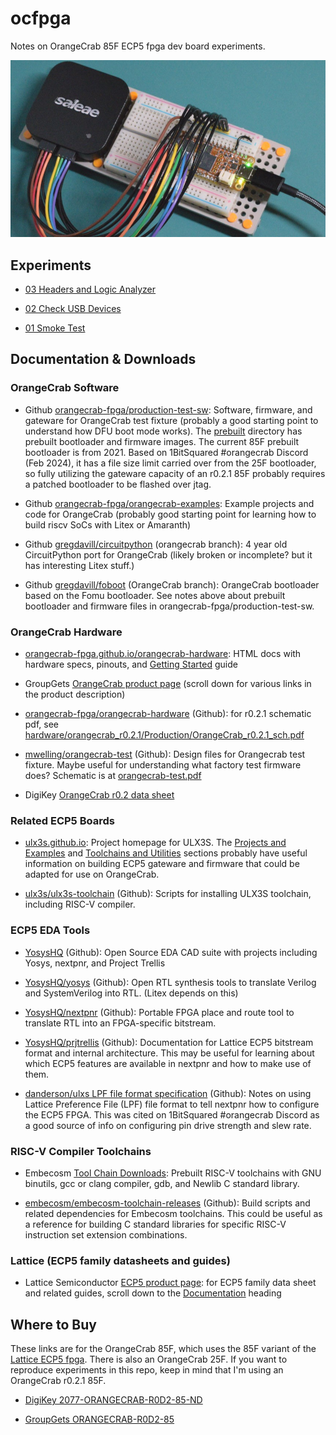 # ocfpga

Notes on OrangeCrab 85F ECP5 fpga dev board experiments.

![OrangeCrab fpga dev board with logic analyzer](experiments/03_headers_and_logic_analyzer/headers_and_logic_analyzer.jpeg)


## Experiments

- [03 Headers and Logic Analyzer](experiments/03_headers_and_logic_analyzer/README.md)

- [02 Check USB Devices](experiments/02_check_usb_devices/README.md)

- [01 Smoke Test](experiments/01_smoke_test/README.md)


## Documentation & Downloads


### OrangeCrab Software

- Github [orangecrab-fpga/production-test-sw](https://github.com/orangecrab-fpga/production-test-sw):
  Software, firmware, and gateware for OrangeCrab test fixture (probably a good
  starting point to understand how DFU boot mode works). The
  [prebuilt](https://github.com/orangecrab-fpga/production-test-sw/tree/main/prebuilt)
  directory has prebuilt bootloader and firmware images. The current 85F
  prebuilt bootloader is from 2021. Based on 1BitSquared \#orangecrab Discord
  (Feb 2024), it has a file size limit carried over from the 25F bootloader, so
  fully utilizing the gateware capacity of an r0.2.1 85F probably requires a
  patched bootloader to be flashed over jtag.

- Github [orangecrab-fpga/orangecrab-examples](https://github.com/orangecrab-fpga/orangecrab-examples):
  Example projects and code for OrangeCrab (probably good starting point for
  learning how to build riscv SoCs with Litex or Amaranth)

- Github [gregdavill/circuitpython](https://github.com/gregdavill/circuitpython/tree/orangecrab/ports/litex/boards/orangecrab)
  (orangecrab branch): 4 year old CircuitPython port for OrangeCrab (likely
  broken or incomplete? but it has interesting Litex stuff.)

- Github [gregdavill/foboot](https://github.com/gregdavill/foboot/tree/OrangeCrab)
  (OrangeCrab branch): OrangeCrab bootloader based on the Fomu bootloader. See
  notes above about prebuilt bootloader and firmware files in
  orangecrab-fpga/production-test-sw.


### OrangeCrab Hardware

- [orangecrab-fpga.github.io/orangecrab-hardware](https://orangecrab-fpga.github.io/orangecrab-hardware/):
  HTML docs with hardware specs, pinouts, and
  [Getting Started](https://orangecrab-fpga.github.io/orangecrab-hardware/docs/getting-started/)
  guide

- GroupGets [OrangeCrab product page](https://groupgets.com/products/orange-crab-85f-lattice-ecp5-fpga-development-kit)
  (scroll down for various links in the product description)

- [orangecrab-fpga/orangecrab-hardware](https://github.com/orangecrab-fpga/orangecrab-hardware)
  (Github): for r0.2.1 schematic pdf, see [hardware/orangecrab_r0.2.1/Production/OrangeCrab_r0.2.1_sch.pdf](https://github.com/orangecrab-fpga/orangecrab-hardware/blob/main/hardware/orangecrab_r0.2.1/Production/OrangeCrab_r0.2.1_sch.pdf)

- [mwelling/orangecrab-test](https://github.com/mwelling/orangecrab-test) (Github):
  Design files for Orangecrab test fixture. Maybe useful for understanding what
  factory test firmware does? Schematic is at
  [orangecrab-test.pdf](https://github.com/mwelling/orangecrab-test/blob/master/orangecrab-test.pdf)

- DigiKey [OrangeCrab r0.2 data sheet](https://groupgets-files.s3.amazonaws.com/Digikey_Marketplace/orangecrab_datasheet-r0.2.pdf)


### Related ECP5 Boards

- [ulx3s.github.io](https://ulx3s.github.io/): Project homepage for ULX3S. The
  [Projects and Examples](https://ulx3s.github.io/#projects-and-examples) and
  [Toolchains and Utilities](https://ulx3s.github.io/#toolchains-and-utilities)
  sections probably have useful information on building ECP5 gateware and
  firmware that could be adapted for use on OrangeCrab.

- [ulx3s/ulx3s-toolchain](https://github.com/ulx3s/ulx3s-toolchain) (Github):
  Scripts for installing ULX3S toolchain, including RISC-V compiler.


### ECP5 EDA Tools

- [YosysHQ](https://github.com/YosysHQ) (Github): Open Source EDA CAD suite with
  projects including Yosys, nextpnr, and Project Trellis

- [YosysHQ/yosys](https://github.com/YosysHQ/yosys) (Github): Open RTL synthesis
  tools to translate Verilog and SystemVerilog into RTL. (Litex depends on this)

- [YosysHQ/nextpnr](https://github.com/YosysHQ/nextpnr) (Github): Portable FPGA
  place and route tool to translate RTL into an FPGA-specific bitstream.

- [YosysHQ/prjtrellis](https://github.com/YosysHQ/prjtrellis) (Github):
  Documentation for Lattice ECP5 bitstream format and internal architecture.
  This may be useful for learning about which ECP5 features are available in
  nextpnr and how to make use of them.

- [danderson/ulxs LPF file format specification](https://github.com/danderson/ulxs/blob/main/lpf.md)
  (Github): Notes on using Lattice Preference File (LPF) file format to tell
  nextpnr how to configure the ECP5 FPGA. This was cited on 1BitSquared
  \#orangecrab Discord as a good source of info on configuring pin drive
  strength and slew rate.


### RISC-V Compiler Toolchains

- Embecosm [Tool Chain Downloads](https://www.embecosm.com/resources/tool-chain-downloads/):
  Prebuilt RISC-V toolchains with GNU binutils, gcc or clang compiler, gdb, and
  Newlib C standard library.

- [embecosm/embecosm-toolchain-releases](https://github.com/embecosm/embecosm-toolchain-releases)
  (Github): Build scripts and related dependencies for Embecosm toolchains. This
  could be useful as a reference for building C standard libraries for specific
  RISC-V instruction set extension combinations.


### Lattice (ECP5 family datasheets and guides)

- Lattice Semiconductor [ECP5 product page](https://www.latticesemi.com/Products/FPGAandCPLD/ECP5):
  for ECP5 family data sheet and related guides, scroll down to the
  [Documentation](https://www.latticesemi.com/Products/FPGAandCPLD/ECP5#_11D625E1D2C7406C96A5312C93FF0CBD)
  heading


## Where to Buy

These links are for the OrangeCrab 85F, which uses the 85F variant of the
[Lattice ECP5 fpga](https://www.latticesemi.com/Products/FPGAandCPLD/ECP5).
There is also an OrangeCrab 25F. If you want to reproduce experiments in
this repo, keep in mind that I'm using an OrangeCrab r0.2.1 85F.

- [DigiKey 2077-ORANGECRAB-R0D2-85-ND](https://www.digikey.com/en/products/detail/groupgets-llc/ORANGECRAB-R0D2-85/16894260)

- [GroupGets ORANGECRAB-R0D2-85](https://groupgets.com/products/orange-crab-85f-lattice-ecp5-fpga-development-kit)
